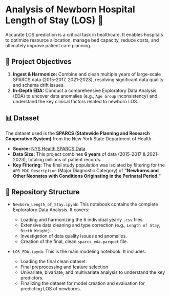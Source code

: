 # Analysis of Newborn Hospital Length of Stay (LOS) 🏥

Accurate LOS prediction is a critical task in healthcare. It enables hospitals to optimize resource allocation, manage bed capacity, reduce costs, and ultimately improve patient care planning.

## 🎯 Project Objectives

1.  **Ingest & Harmonize:** Combine and clean multiple years of large-scale SPARCS data (2015-2017, 2021-2023), resolving significant data quality and schema drift issues.
2.  **In-Depth EDA:** Conduct a comprehensive Exploratory Data Analysis (EDA) to uncover data anomalies (e.g., `Age Group` inconsistency) and understand the key clinical factors related to newborn LOS.

## 📊 Dataset

The dataset used is the **SPARCS (Statewide Planning and Research Cooperative System)** from the New York State Department of Health.

* **Source:** [NYS Health SPARCS Data](https://health.ny.gov/statistics/sparcs/de-identified_data.htm)
* **Data Size:** This project combines **6 years** of data (2015-2017 & 2021-2023), totaling millions of patient records.
* **Key Filtering:** The final study population was isolated by filtering for the `APR MDC Description` (Major Diagnostic Category) of **"Newborns and Other Neonates with Conditions Originating in the Perinatal Period."**

## 📓 Repository Structure

* `Newborn_Length_of_Stay.ipynb`: This notebook contains the complete Exploratory Data Analysis. It covers:
    * Loading and harmonizing the 6 individual yearly `.csv` files.
    * Extensive data cleaning and type correction (e.g., `Length of Stay`, `Birth Weight`).
    * Investigation of data quality issues and anomalies.
    * Creation of the final, clean `sparcs_eda.parquet` file.

* `LOS_EDA.ipynb`: This is the main modeling notebook. It includes:
    * Loading the final clean dataset.
    * Final preprocessing and feature selection
    * Univariate, bivariate, and multivariate analysis to understand the key predictors.
    * Finalizing the dataset for model creation and evaluation for predicting LOS of newborns.




